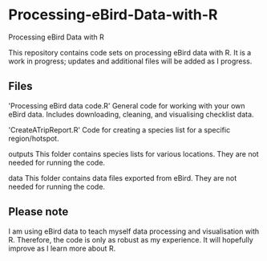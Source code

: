 # Processing-eBird-Data-with-R
Processing eBird Data with R

This repository contains code sets on processing eBird data with R. It is a work in progress; updates and additional files will be added as I progress.

## Files
'Processing eBird data code.R'
General code for working with your own eBird data. Includes downloading, cleaning, and visualising checklist data.

'CreateATripReport.R'
Code for creating a species list for a specific region/hotspot.

outputs
This folder contains species lists for various locations. They are not needed for running the code.

data
This folder contains data files exported from eBird. They are not needed for running the code.

## Please note
I am using eBird data to teach myself data processing and visualisation with R. Therefore, the code is only as robust as my experience. 
It will hopefully improve as I learn more about R. 
